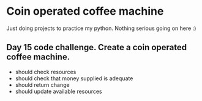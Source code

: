 # Coin operated coffee machine
Just doing projects to practice my python.  Nothing serious going on here :)

## Day 15 code challenge.  Create a coin operated coffee machine.

- should check resources
- should check that money supplied is adequate
- should return change
- should update available resources
